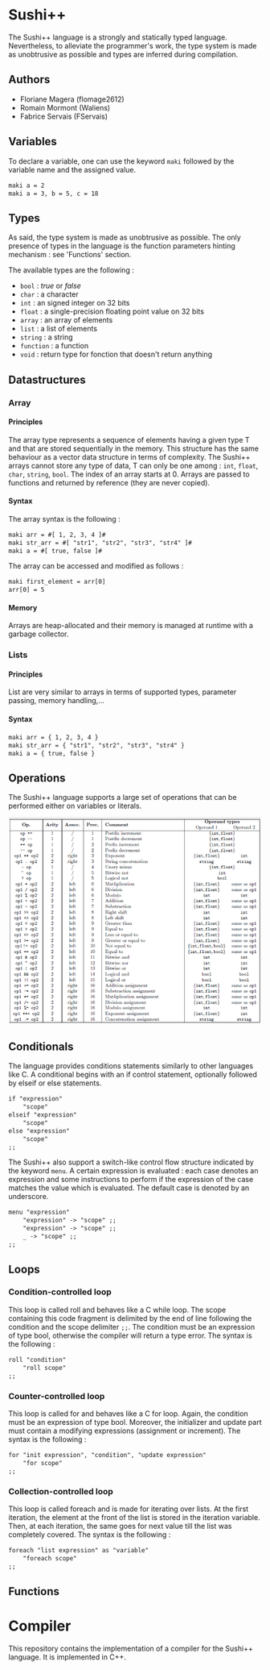 # Sushi++ 

The Sushi++ language is a strongly and statically typed language. Nevertheless, to alleviate the
programmer's work, the type system is made as unobtrusive as possible and types are inferred during compilation. 

## Authors
- Floriane Magera (flomage2612)
- Romain Mormont (Waliens)
- Fabrice Servais (FServais)

## Variables

To declare a variable, one can use the keyword `maki` followed by the variable name and the assigned value.

```
maki a = 2
maki a = 3, b = 5, c = 18

```

## Types 

As said, the type system is made as unobtrusive as possible. The only presence of types in the language is the function parameters hinting mechanism : see 'Functions' section.

The available types are the following : 

* `bool` : _true_ or _false_
* `char` : a character
* `int` : an signed integer on 32 bits
* `float` : a single-precision floating point value on 32 bits
* `array` : an array of elements
* `list` : a list of elements
* `string` : a string 
* `function` : a function
* `void` : return type for fonction that doesn't return anything

## Datastructures

### Array

#### Principles

The array type represents a sequence of elements having a given type T and that are stored sequentially in the memory. This structure has the same behaviour as a vector data structure in terms of complexity. The Sushi++ arrays cannot store any type of data, T can only be one among : `int`, `float`, `char`, `string`, `bool`. The index of an array starts at 0. Arrays are passed to functions and returned by reference (they are never copied).

#### Syntax

The array syntax is the following : 

```
maki arr = #[ 1, 2, 3, 4 ]#
maki str_arr = #[ "str1", "str2", "str3", "str4" ]#
maki a = #[ true, false ]#
```

The array can be accessed and modified as follows :

```
maki first_element = arr[0]
arr[0] = 5
```

#### Memory

Arrays are heap-allocated and their memory is managed at runtime with a garbage collector. 

### Lists

#### Principles

List are very similar to arrays in terms of supported types, parameter passing, memory handling,... 

#### Syntax

```
maki arr = { 1, 2, 3, 4 }
maki str_arr = { "str1", "str2", "str3", "str4" }
maki a = { true, false }
```

## Operations

The Sushi++ language supports a large set of operations that can be performed either on variables or literals. 

![Operators](https://github.com/FServais/SushiPP/raw/master/ops.png "Operators")

## Conditionals

The language provides conditions statements similarly to other languages like C. A conditional begins with an if control statement, optionally followed by elseif or else statements.

```
if "expression"
	"scope"
elseif "expression"
	"scope"
else "expression"
	"scope"
;;
```

The Sushi++ also support a switch-like control flow structure indicated by the keyword `menu`. A certain expression is evaluated : each case denotes an expression and some instructions to perform if the expression of the case matches the value which is evaluated. The default case is denoted by an underscore.

```
menu "expression"
	"expression" -> "scope" ;;
	"expression" -> "scope" ;;
	_ -> "scope" ;;
;;
```

## Loops 

### Condition-controlled loop 

This loop is called roll and behaves like a C while loop. The scope containing this code fragment is delimited by the end of line following the condition and the scope delimiter `;;`. The condition must be an expression of type bool, otherwise the compiler will return a type
error. The syntax is the following :

```
roll "condition"
	"roll scope"
;;
```

### Counter-controlled loop 

This loop is called for and behaves like a C for loop. Again, the condition must be an expression of type bool. Moreover, the initializer and update part must contain a modifying expressions (assignment or increment). The syntax is the following :

```
for "init expression", "condition", "update expression"
	"for scope"
;;
```

### Collection-controlled loop 

This loop is called foreach and is made for iterating over lists. At the first iteration, the element at the front of the list is stored in the iteration variable. Then, at each iteration, the same goes for next value till the list was completely covered. The syntax is the following :

```
foreach "list expression" as "variable"
	"foreach scope"
;;
```

## Functions

# Compiler

This repository contains the implementation of a compiler for the Sushi++ language. It is implemented in C++.
